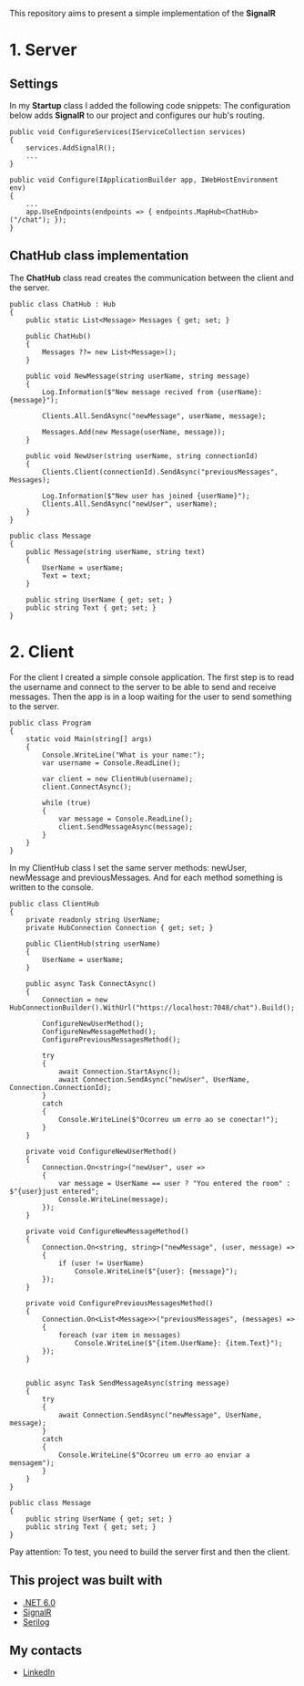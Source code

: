 This repository aims to present a simple implementation of the **SignalR**

# 1. Server
## Settings

In my **Startup** class I added the following code snippets:
The configuration below adds **SignalR** to our project and configures our hub's routing.

    public void ConfigureServices(IServiceCollection services)
    {
        services.AddSignalR();
        ...
    }

    public void Configure(IApplicationBuilder app, IWebHostEnvironment env)
    {
        ...
        app.UseEndpoints(endpoints => { endpoints.MapHub<ChatHub>("/chat"); });
    }
    
## ChatHub class implementation
The **ChatHub** class read creates the communication between the client and the server.

    public class ChatHub : Hub
    {
        public static List<Message> Messages { get; set; }

        public ChatHub()
        {
            Messages ??= new List<Message>();
        }

        public void NewMessage(string userName, string message)
        {
            Log.Information($"New message recived from {userName}: {message}");

            Clients.All.SendAsync("newMessage", userName, message);

            Messages.Add(new Message(userName, message));
        }

        public void NewUser(string userName, string connectionId)
        {
            Clients.Client(connectionId).SendAsync("previousMessages", Messages);

            Log.Information($"New user has joined {userName}");
            Clients.All.SendAsync("newUser", userName);
        }
    }

    public class Message
    {
        public Message(string userName, string text)
        {
            UserName = userName;
            Text = text;
        }

        public string UserName { get; set; }
        public string Text { get; set; }
    }

# 2. Client

For the client I created a simple console application.
The first step is to read the username and connect to the server to be able to send and receive messages. Then the app is in a loop waiting for the user to send something to the server.

    public class Program
    {
        static void Main(string[] args)
        {
            Console.WriteLine("What is your name:");
            var username = Console.ReadLine();

            var client = new ClientHub(username);
            client.ConnectAsync();

            while (true)
            {
                var message = Console.ReadLine();
                client.SendMessageAsync(message);
            }
        }
    }
    
In my ClientHub class I set the same server methods: newUser, newMessage and previousMessages. And for each method something is written to the console.

    public class ClientHub
    {
        private readonly string UserName;
        private HubConnection Connection { get; set; }

        public ClientHub(string userName)
        {
            UserName = userName;
        }

        public async Task ConnectAsync()
        {
            Connection = new HubConnectionBuilder().WithUrl("https://localhost:7048/chat").Build();

            ConfigureNewUserMethod();
            ConfigureNewMessageMethod();
            ConfigurePreviousMessagesMethod();

            try
            {
                await Connection.StartAsync();
                await Connection.SendAsync("newUser", UserName, Connection.ConnectionId);
            }
            catch
            {
                Console.WriteLine($"Ocorreu um erro ao se conectar!");
            }
        }

        private void ConfigureNewUserMethod()
        {
            Connection.On<string>("newUser", user =>
            {
                var message = UserName == user ? "You entered the room" : $"{user}just entered";
                Console.WriteLine(message);
            });
        }

        private void ConfigureNewMessageMethod()
        {
            Connection.On<string, string>("newMessage", (user, message) =>
            {
                if (user != UserName)
                    Console.WriteLine($"{user}: {message}");
            });
        }

        private void ConfigurePreviousMessagesMethod()
        {
            Connection.On<List<Message>>("previousMessages", (messages) =>
            {
                foreach (var item in messages)
                    Console.WriteLine($"{item.UserName}: {item.Text}");
            });
        }


        public async Task SendMessageAsync(string message)
        {
            try
            {
                await Connection.SendAsync("newMessage", UserName, message);
            }
            catch
            {
                Console.WriteLine($"Ocorreu um erro ao enviar a mensagem");
            }
        }
    }

    public class Message
    {
        public string UserName { get; set; }
        public string Text { get; set; }
    }


Pay attention: To test, you need to build the server first and then the client.

## This project was built with
* [.NET 6.0](https://dotnet.microsoft.com/en-us/download/dotnet/6.0)
* [SignalR](https://docs.microsoft.com/en-us/aspnet/core/tutorials/signalr?view=aspnetcore-6.0&tabs=visual-studio)
* [Serilog](https://serilog.net/)

## My contacts
* [LinkedIn](https://www.linkedin.com/in/henry-saldanha-3b930b98/)